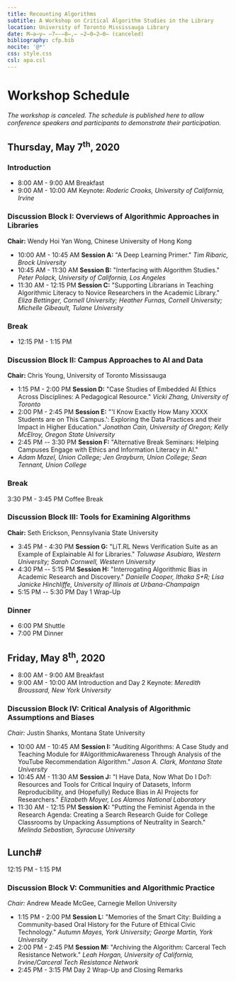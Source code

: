 ```yaml
---
title: Recounting Algorithms
subtitle: A Workshop on Critical Algorithm Studies in the Library 
location: University of Toronto Mississauga Library
date: M̶a̶y̶ ̶7̶-̶8̶,̶ ̶2̶0̶2̶0̶ (canceled)
bibliography: cfp.bib
nocite: '@*'
css: style.css
csl: apa.csl
---
```


# Workshop Schedule

*The workshop is canceled. The schedule is published here to allow conference speakers and participants to demonstrate their participation.*

## Thursday, May 7<sup>th</sup>, 2020

### Introduction 

- 8:00 AM - 9:00 AM Breakfast
- 9:00 AM - 10:00 AM Keynote: *Roderic Crooks, University of California, Irvine*

### Discussion Block I: Overviews of Algorithmic Approaches in Libraries

**Chair:** Wendy Hoi Yan Wong, Chinese University of Hong Kong

- 10:00 AM - 10:45 AM **Session A:** "A Deep Learning Primer." *Tim Ribaric, Brock University*
- 10:45 AM - 11:30 AM **Session B:** "Interfacing with Algorithm Studies." *Peter Polack, University of California, Los Angeles*
- 11:30 AM - 12:15 PM **Session C:** "Supporting Librarians in Teaching Algorithmic Literacy to Novice Researchers in the Academic Library." *Eliza Bettinger, Cornell University; Heather Furnas, Cornell University; Michelle Gibeault, Tulane University*

### Break

- 12:15 PM - 1:15 PM

### Discussion Block II: Campus Approaches to AI and Data

**Chair:** Chris Young, University of Toronto Mississauga

- 1:15 PM - 2:00 PM **Session D:** "Case Studies of Embedded AI Ethics
Across Disciplines: A Pedagogical Resource." *Vicki Zhang, University of Toronto*
- 2:00 PM - 2:45 PM **Session E:** "'I Know Exactly How Many XXXX Students are on This Campus.': Exploring the Data Practices and their Impact in Higher Education." *Jonathan Cain, University of Oregon; Kelly McElroy, Oregon State University*
- 2:45 PM -- 3:30 PM **Session F:** "Alternative Break Seminars: Helping Campuses Engage with Ethics and Information Literacy in AI."
- *Adam Mazel, Union College; Jen Grayburn, Union College; Sean Tennant,
Union College*

### Break
3:30 PM - 3:45 PM Coffee Break

### Discussion Block III: Tools for Examining Algorithms

**Chair:** Seth Erickson, Pennsylvania State University

- 3:45 PM - 4:30 PM **Session G:** "LiT.RL News Verification Suite as an Example of Explainable AI for Libraries." *Toluwase Asubiaro, Western University; Sarah Cornwell, Western University*
- 4:30 PM -- 5:15 PM **Session H:** "Interrogating Algorithmic Bias in Academic Research and Discovery." *Danielle Cooper, Ithaka S+R; Lisa Janicke Hinchliffe, University of Illinois at Urbana-Champaign*
- 5:15 PM -- 5:30 PM Day 1 Wrap-Up

### Dinner 

- 6:00 PM Shuttle
- 7:00 PM Dinner

## Friday, May 8<sup>th</sup>, 2020

- 8:00 AM - 9:00 AM Breakfast
- 9:00 AM - 10:00 AM Introduction and Day 2 Keynote: *Meredith Broussard, New York University*

### Discussion Block IV: Critical Analysis of Algorithmic Assumptions and Biases

*Chair:* Justin Shanks, Montana State University

- 10:00 AM - 10:45 AM **Session I:** "Auditing Algorithms: A Case Study and Teaching Module for \#AlgorithmicAwareness Through Analysis of the YouTube Recommendation Algorithm." *Jason A. Clark, Montana State University*
- 10:45 AM - 11:30 AM **Session J:** "I Have Data, Now What Do I Do?: Resources and Tools for Critical Inquiry of Datasets, Inform Reproducibility, and (Hopefully) Reduce Bias in AI Projects for Researchers." *Elizabeth Moyer, Los Alamos National Laboratory*
- 11:30 AM - 12:15 PM **Session K:** "Putting the Feminist Agenda in the Research Agenda: Creating a Search Research Guide for College Classrooms by Unpacking Assumptions of Neutrality in Search." *Melinda Sebastian, Syracuse University*


## Lunch#
12:15 PM - 1:15 PM

### Discussion Block V: Communities and Algorithmic Practice

*Chair:* Andrew Meade McGee, Carnegie Mellon University

- 1:15 PM - 2:00 PM **Session L:** "Memories of the Smart City: Building a Community-based Oral History for the Future of Ethical Civic Technology." *Autumn Mayes, York University; George Martin, York University*
- 2:00 PM - 2:45 PM **Session M:** "Archiving the Algorithm: Carceral Tech Resistance Network." *Leah Horgan, University of California, Irvine/Carceral Tech Resistance Network*
- 2:45 PM - 3:15 PM Day 2 Wrap-Up and Closing Remarks
